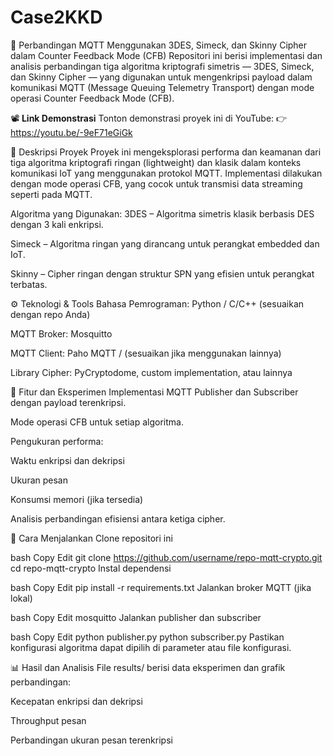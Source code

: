 # Case2KKD


🔐 Perbandingan MQTT Menggunakan 3DES, Simeck, dan Skinny Cipher dalam Counter Feedback Mode (CFB)
Repositori ini berisi implementasi dan analisis perbandingan tiga algoritma kriptografi simetris — 3DES, Simeck, dan Skinny Cipher — yang digunakan untuk mengenkripsi payload dalam komunikasi MQTT (Message Queuing Telemetry Transport) dengan mode operasi Counter Feedback Mode (CFB).

📽️ **Link Demonstrasi**
Tonton demonstrasi proyek ini di YouTube:
👉 https://youtu.be/-9eF71eGiGk

📌 Deskripsi Proyek
Proyek ini mengeksplorasi performa dan keamanan dari tiga algoritma kriptografi ringan (lightweight) dan klasik dalam konteks komunikasi IoT yang menggunakan protokol MQTT. Implementasi dilakukan dengan mode operasi CFB, yang cocok untuk transmisi data streaming seperti pada MQTT.

Algoritma yang Digunakan:
3DES – Algoritma simetris klasik berbasis DES dengan 3 kali enkripsi.

Simeck – Algoritma ringan yang dirancang untuk perangkat embedded dan IoT.

Skinny – Cipher ringan dengan struktur SPN yang efisien untuk perangkat terbatas.

⚙️ Teknologi & Tools
Bahasa Pemrograman: Python / C/C++ (sesuaikan dengan repo Anda)

MQTT Broker: Mosquitto

MQTT Client: Paho MQTT / (sesuaikan jika menggunakan lainnya)

Library Cipher: PyCryptodome, custom implementation, atau lainnya

🧪 Fitur dan Eksperimen
Implementasi MQTT Publisher dan Subscriber dengan payload terenkripsi.

Mode operasi CFB untuk setiap algoritma.

Pengukuran performa:

Waktu enkripsi dan dekripsi

Ukuran pesan

Konsumsi memori (jika tersedia)

Analisis perbandingan efisiensi antara ketiga cipher.

🚀 Cara Menjalankan
Clone repositori ini

bash
Copy
Edit
git clone https://github.com/username/repo-mqtt-crypto.git
cd repo-mqtt-crypto
Instal dependensi

bash
Copy
Edit
pip install -r requirements.txt
Jalankan broker MQTT (jika lokal)

bash
Copy
Edit
mosquitto
Jalankan publisher dan subscriber

bash
Copy
Edit
python publisher.py
python subscriber.py
Pastikan konfigurasi algoritma dapat dipilih di parameter atau file konfigurasi.

📊 Hasil dan Analisis
File results/ berisi data eksperimen dan grafik perbandingan:

Kecepatan enkripsi dan dekripsi

Throughput pesan

Perbandingan ukuran pesan terenkripsi
